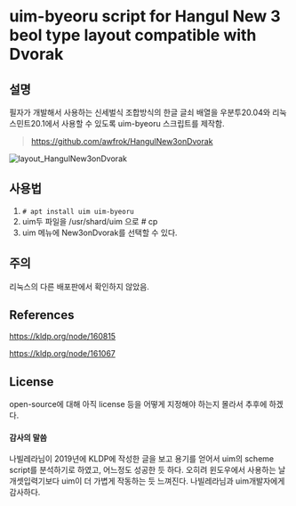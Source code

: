 # uim-byeoru script for Hangul New 3 beol type layout compatible with Dvorak



 ## 설명

필자가 개발해서 사용하는 신세벌식 조합방식의 한글 글쇠 배열을 우분투20.04와 리눅스민트20.1에서 사용할 수 있도록 uim-byeoru 스크립트를 제작함.

> https://github.com/awfrok/HangulNew3onDvorak

![layout_HangulNew3onDvorak](https://user-images.githubusercontent.com/78065210/106119672-4fb8a400-610a-11eb-8ed2-8bb637b36941.jpg)

## 사용법

1. `# apt install uim uim-byeoru`
2. uim두 파일을 /usr/shard/uim 으로  # cp 
3. uim 메뉴에 New3onDvorak를 선택할 수 있다.



## 주의

리눅스의 다른 배포판에서 확인하지 않았음.



## References

https://kldp.org/node/160815

https://kldp.org/node/161067



## License

open-source에 대해 아직 license 등을 어떻게 지정해야 하는지 몰라서 추후에 하겠다.



#### 감사의 말씀

나빌레라님이 2019년에 KLDP에 작성한 글을 보고 용기를 얻어서 uim의 scheme script를 분석하기로 하였고, 어느정도 성공한 듯 하다. 오히려 윈도우에서 사용하는 날개셋입력기보다 uim이 더 가볍게 작동하는 듯 느껴진다. 나빌레라님과 uim개발자에게 감사하다.



